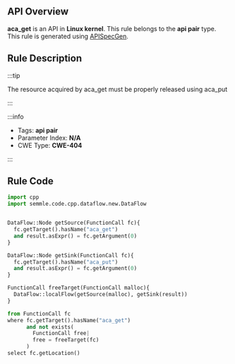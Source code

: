 ---
---


## API Overview
**aca_get** is an API in **Linux kernel**. This rule belongs to the **api pair** type. This rule is generated using [APISpecGen](../../tools/APISpecGen).
## Rule Description

:::tip

The resource acquired by aca_get must be properly released using aca_put

:::

:::info

- Tags: **api pair**
- Parameter Index: **N/A**
- CWE Type: **CWE-404**

:::

## Rule Code
```python
import cpp
import semmle.code.cpp.dataflow.new.DataFlow


DataFlow::Node getSource(FunctionCall fc){
  fc.getTarget().hasName("aca_get")
  and result.asExpr() = fc.getArgument(0)
}

DataFlow::Node getSink(FunctionCall fc){
  fc.getTarget().hasName("aca_put")
  and result.asExpr() = fc.getArgument(0)
}

FunctionCall freeTarget(FunctionCall malloc){
  DataFlow::localFlow(getSource(malloc), getSink(result))
}

from FunctionCall fc
where fc.getTarget().hasName("aca_get")
      and not exists(
        FunctionCall free| 
        free = freeTarget(fc)
      )
select fc.getLocation()

    
```
